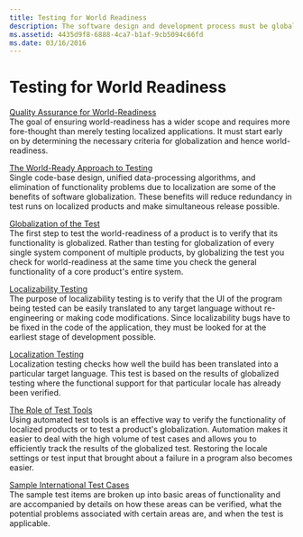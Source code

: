 ```yaml
---
title: Testing for World Readiness
description: The software design and development process must be globalized to achieve world-readiness. Globalization testing is the quality assurance process.
ms.assetid: 4435d9f8-6888-4ca7-b1af-9cb5094c66fd
ms.date: 03/16/2016
---
```


# Testing for World Readiness

[Quality Assurance for World-Readiness](quality-assurance-for-world-readiness.md)  
The goal of ensuring world-readiness has a wider scope and requires more fore-thought than merely testing localized applications. It must start early on by determining the necessary criteria for globalization and hence world-readiness.

[The World-Ready Approach to Testing](the-world-ready-approach-to-testing.md)  
Single code-base design, unified data-processing algorithms, and elimination of functionality problems due to localization are some of the benefits of software globalization. These benefits will reduce redundancy in test runs on localized products and make simultaneous release possible.

[Globalization of the Test](globalization-of-the-test.md)  
The first step to test the world-readiness of a product is to verify that its functionality is globalized. Rather than testing for globalization of every single system component of multiple products, by globalizing the test you check for world-readiness at the same time you check the general functionality of a core product's entire system.

[Localizability Testing](localizability-testing.md)  
The purpose of localizability testing is to verify that the UI of the program being tested can be easily translated to any target language without re-engineering or making code modifications. Since localizability bugs have to be fixed in the code of the application, they must be looked for at the earliest stage of development possible.

[Localization Testing](localization-testing.md)  
Localization testing checks how well the build has been translated into a particular target language. This test is based on the results of globalized testing where the functional support for that particular locale has already been verified.

[The Role of Test Tools](the-role-of-test-tools.md)  
Using automated test tools is an effective way to verify the functionality of localized products or to test a product's globalization. Automation makes it easier to deal with the high volume of test cases and allows you to efficiently track the results of the globalized test. Restoring the locale settings or test input that brought about a failure in a program also becomes easier.

[Sample International Test Cases](sample-international-test-cases.md)  
The sample test items are broken up into basic areas of functionality and are accompanied by details on how these areas can be verified, what the potential problems associated with certain areas are, and when the test is applicable.